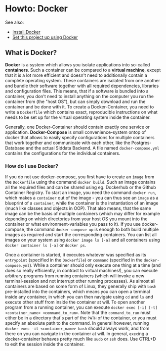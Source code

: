 # Howto: Docker

See also:
* [Install Docker](https://github.com/cstenkamp/derive_conceptualspaces/blob/main/doc/install_docker.md)
* [Set this project up using Docker](https://github.com/cstenkamp/derive_conceptualspaces/blob/main/doc/setup_container.md)


## What is Docker?

**Docker** is a system which allows you isolate applications into so-called **containers**. Such a container can be compared to a **virtual machine**, except that it is a lot more efficient and doesn't need to additionally contain a complete operating system. These containers are isolated from one another and bundle their software together with all required dependencies, libraries and configuration files. This means, that if a software is bundled into a container, you don't need to install anything on the computer you run the container from (the "host OS"), but can simply download and run the container and be done with it. To create a Docker-Container, you need to write a `Dockerfile` which contains exact, reproducible instructions on what needs to be set up for the virtual operating system inside the container.

Generally, one Docker-Container should contain exactly one service or application. **Docker-Compose** is small convenience-system ontop of docker that allows to easily specify configurations for multiple containers that work together and communicate with each other, like the Postgres-Database and the actual Siddata Backend. A file named `docker-compose.yml` contains the configurations for the individual containers.

### How do I use Docker?

If you do not use docker-compose, you first have to create an `image` from the `Dockerfile` using the command `docker build`. Such an image contains all the required files and can be shared using eg. Dockerhub or the Github Container Registry. To start an image, you need the command `docker run`, which makes a `container` out of the image - you can thus see an `image` as a blueprint of a `container`, while the container is the instantiation of an image (much like classes and objects in OOP). That also means, that the same image can be the basis of multiple containers (which may differ for example depending on which directories from your host OS you mount into the container or what environment-variables you pass to it). If you use docker-compose, the command `docker-compose up` is enough to both build multiple images as required and start the corresponding containers. You can list all images on your system using `docker image ls [-a]` and all containers using `docker container ls [-a]` or `docker ps`.

Once a container is started, it executes whatever was specified as its `entrypoint` (specified in the `Dockerfile`) or `command` (specified in the `docker-compose.yml`). While a container should only execute one thing at a time (and does so really efficiently, in contrast to virtual machines!), you can execute arbitrary programs from running containers (which will invoke a new terminal-session and not interrupt other running processes). As almost all containers are based on some form of Linux, they generally ship with `bash` pre-installed into the containers, which means you can open a terminal inside any container, in which you can then navigate using `cd` and `ls` and execute other stuff from inside the container at will. To open another program from a running container, you can execute `docker exec [-i] [-t] <container_name> <command_to_run>`. Note that the `command_to_run` must either be in a directory that's part of the `PATH` of the container, or you must specify an absolute path to the command. In general however, running `docker exec -it <container_name> bash` should always work, and from there on you can navigate in the container at will. In general, `exec`ing a docker-container behaves pretty much like `sudo` or `ssh` does. Use CTRL+D to exit the session inside the container.
